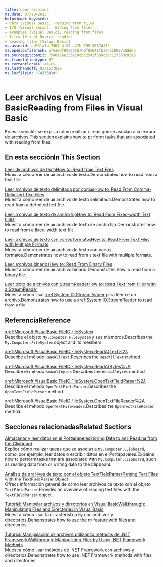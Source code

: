 ```yaml
---
title: Leer archivos
ms.date: 07/20/2015
helpviewer_keywords:
- data [Visual Basic], reading from files
- I/O [Visual Basic], reading from files
- examples [Visual Basic], reading from files
- files [Visual Basic], reading
- reading files [Visual Basic]
ms.assetid: ad831a1b-7d01-4f07-a47b-799f3037df19
ms.openlocfilehash: afba0df89aabad7ddf8b641fbab421800718deb3
ms.sourcegitcommit: 7588136e355e10cbc2582f389c90c127363c02a5
ms.translationtype: HT
ms.contentlocale: es-ES
ms.lasthandoff: 03/15/2020
ms.locfileid: "74333820"
---
```

# <a name="reading-from-files-in-visual-basic"></a><span data-ttu-id="30ee9-102">Leer archivos en Visual Basic</span><span class="sxs-lookup"><span data-stu-id="30ee9-102">Reading from Files in Visual Basic</span></span>

<span data-ttu-id="30ee9-103">En esta sección se explica cómo realizar tareas que se asocian a la lectura de archivos.</span><span class="sxs-lookup"><span data-stu-id="30ee9-103">This section explains how to perform tasks that are associated with reading from files.</span></span>  
  
## <a name="in-this-section"></a><span data-ttu-id="30ee9-104">En esta sección</span><span class="sxs-lookup"><span data-stu-id="30ee9-104">In This Section</span></span>  

 [<span data-ttu-id="30ee9-105">Leer de archivos de texto</span><span class="sxs-lookup"><span data-stu-id="30ee9-105">How to: Read from Text Files</span></span>](../../../../visual-basic/developing-apps/programming/drives-directories-files/how-to-read-from-text-files.md)  
 <span data-ttu-id="30ee9-106">Muestra cómo leer de un archivo de texto.</span><span class="sxs-lookup"><span data-stu-id="30ee9-106">Demonstrates how to read from a text file.</span></span>  
  
 [<span data-ttu-id="30ee9-107">Leer archivos de texto delimitado por comas</span><span class="sxs-lookup"><span data-stu-id="30ee9-107">How to: Read From Comma-Delimited Text Files</span></span>](../../../../visual-basic/developing-apps/programming/drives-directories-files/how-to-read-from-comma-delimited-text-files.md)  
 <span data-ttu-id="30ee9-108">Muestra cómo leer de un archivo de texto delimitado.</span><span class="sxs-lookup"><span data-stu-id="30ee9-108">Demonstrates how to read from a delimited text file.</span></span>  
  
 [<span data-ttu-id="30ee9-109">Leer archivos de texto de ancho fijo</span><span class="sxs-lookup"><span data-stu-id="30ee9-109">How to: Read From Fixed-width Text Files</span></span>](../../../../visual-basic/developing-apps/programming/drives-directories-files/how-to-read-from-fixed-width-text-files.md)  
 <span data-ttu-id="30ee9-110">Muestra cómo leer de un archivo de texto de ancho fijo.</span><span class="sxs-lookup"><span data-stu-id="30ee9-110">Demonstrates how to read from a fixed-width text file.</span></span>  
  
 [<span data-ttu-id="30ee9-111">Leer archivos de texto con varios formatos</span><span class="sxs-lookup"><span data-stu-id="30ee9-111">How to: Read From Text Files with Multiple Formats</span></span>](../../../../visual-basic/developing-apps/programming/drives-directories-files/how-to-read-from-text-files-with-multiple-formats.md)  
 <span data-ttu-id="30ee9-112">Muestra cómo leer de un archivo de texto con varios formatos.</span><span class="sxs-lookup"><span data-stu-id="30ee9-112">Demonstrates how to read from a text file with multiple formats.</span></span>  
  
 [<span data-ttu-id="30ee9-113">Leer archivos binarios</span><span class="sxs-lookup"><span data-stu-id="30ee9-113">How to: Read From Binary Files</span></span>](../../../../visual-basic/developing-apps/programming/drives-directories-files/how-to-read-from-binary-files.md)  
 <span data-ttu-id="30ee9-114">Muestra cómo leer de un archivo binario.</span><span class="sxs-lookup"><span data-stu-id="30ee9-114">Demonstrates how to read from a binary file.</span></span>  
  
 [<span data-ttu-id="30ee9-115">Leer texto de archivos con StreamReader</span><span class="sxs-lookup"><span data-stu-id="30ee9-115">How to: Read Text from Files with a StreamReader</span></span>](../../../../visual-basic/developing-apps/programming/drives-directories-files/how-to-read-text-from-files-with-a-streamreader.md)  
 <span data-ttu-id="30ee9-116">Muestra cómo usar <xref:System.IO.StreamReader> para leer de un archivo.</span><span class="sxs-lookup"><span data-stu-id="30ee9-116">Demonstrates how to use a <xref:System.IO.StreamReader> to read from a file.</span></span>  
  
## <a name="reference"></a><span data-ttu-id="30ee9-117">Referencia</span><span class="sxs-lookup"><span data-stu-id="30ee9-117">Reference</span></span>  

 <xref:Microsoft.VisualBasic.FileIO.FileSystem>  
 <span data-ttu-id="30ee9-118">Describe el objeto `My.Computer.FileSystem` y sus miembros.</span><span class="sxs-lookup"><span data-stu-id="30ee9-118">Describes the `My.Computer.FileSystem` object and its members.</span></span>  
  
 <xref:Microsoft.VisualBasic.FileIO.FileSystem.ReadAllText%2A>  
 <span data-ttu-id="30ee9-119">Describe el método `ReadAllText`.</span><span class="sxs-lookup"><span data-stu-id="30ee9-119">Describes the `ReadAllText` method.</span></span>  
  
 <xref:Microsoft.VisualBasic.FileIO.FileSystem.ReadAllBytes%2A>  
 <span data-ttu-id="30ee9-120">Describe el método `ReadAllBytes`.</span><span class="sxs-lookup"><span data-stu-id="30ee9-120">Describes the `ReadAllBytes` method.</span></span>  
  
 <xref:Microsoft.VisualBasic.FileIO.FileSystem.OpenTextFieldParser%2A>  
 <span data-ttu-id="30ee9-121">Describe el método `OpenTextFieldParser`.</span><span class="sxs-lookup"><span data-stu-id="30ee9-121">Describes the `OpenTextFieldParser` method.</span></span>  
  
 <xref:Microsoft.VisualBasic.FileIO.FileSystem.OpenTextFileReader%2A>  
 <span data-ttu-id="30ee9-122">Describe el método `OpenTextFileReader`.</span><span class="sxs-lookup"><span data-stu-id="30ee9-122">Describes the `OpenTextFileReader` method.</span></span>  
  
## <a name="related-sections"></a><span data-ttu-id="30ee9-123">Secciones relacionadas</span><span class="sxs-lookup"><span data-stu-id="30ee9-123">Related Sections</span></span>  

 [<span data-ttu-id="30ee9-124">Almacenar y leer datos en el Portapapeles</span><span class="sxs-lookup"><span data-stu-id="30ee9-124">Storing Data to and Reading from the Clipboard</span></span>](../../../../visual-basic/developing-apps/programming/computer-resources/storing-data-to-and-reading-from-the-clipboard.md)  
 <span data-ttu-id="30ee9-125">Explica cómo realizar tareas que se asocian a `My.Computer.Clipboard`, como, por ejemplo, leer datos o escribir datos en el Portapapeles.</span><span class="sxs-lookup"><span data-stu-id="30ee9-125">Explains how to perform tasks that are associated with `My.Computer.Clipboard`, such as reading data from or writing data to the Clipboard.</span></span>  
  
 [<span data-ttu-id="30ee9-126">Análisis de archivos de texto con el objeto TextFieldParser</span><span class="sxs-lookup"><span data-stu-id="30ee9-126">Parsing Text Files with the TextFieldParser Object</span></span>](../../../../visual-basic/developing-apps/programming/drives-directories-files/parsing-text-files-with-the-textfieldparser-object.md)  
 <span data-ttu-id="30ee9-127">Ofrece información general de cómo leer archivos de texto con el objeto `TextFieldParser`.</span><span class="sxs-lookup"><span data-stu-id="30ee9-127">Provides an overview of reading text files with the `TextFieldParser` object.</span></span>  
  
 [<span data-ttu-id="30ee9-128">Tutorial: Manipular archivos y directorios en Visual Basic</span><span class="sxs-lookup"><span data-stu-id="30ee9-128">Walkthrough: Manipulating Files and Directories in Visual Basic</span></span>](../../../../visual-basic/developing-apps/programming/drives-directories-files/walkthrough-manipulating-files-and-directories.md)  
 <span data-ttu-id="30ee9-129">Muestra cómo usar la característica `My` con archivos y directorios.</span><span class="sxs-lookup"><span data-stu-id="30ee9-129">Demonstrates how to use the `My` feature with files and directories.</span></span>  
  
 [<span data-ttu-id="30ee9-130">Tutorial: Manipulación de archivos utilizando métodos de .NET Framework</span><span class="sxs-lookup"><span data-stu-id="30ee9-130">Walkthrough: Manipulating Files by Using .NET Framework Methods</span></span>](../../../../visual-basic/developing-apps/programming/drives-directories-files/walkthrough-manipulating-files-by-using-net-framework-methods.md)  
 <span data-ttu-id="30ee9-131">Muestra cómo usar métodos de .NET Framework con archivos y directorios.</span><span class="sxs-lookup"><span data-stu-id="30ee9-131">Demonstrates how to use .NET Framework methods with files and directories.</span></span>
